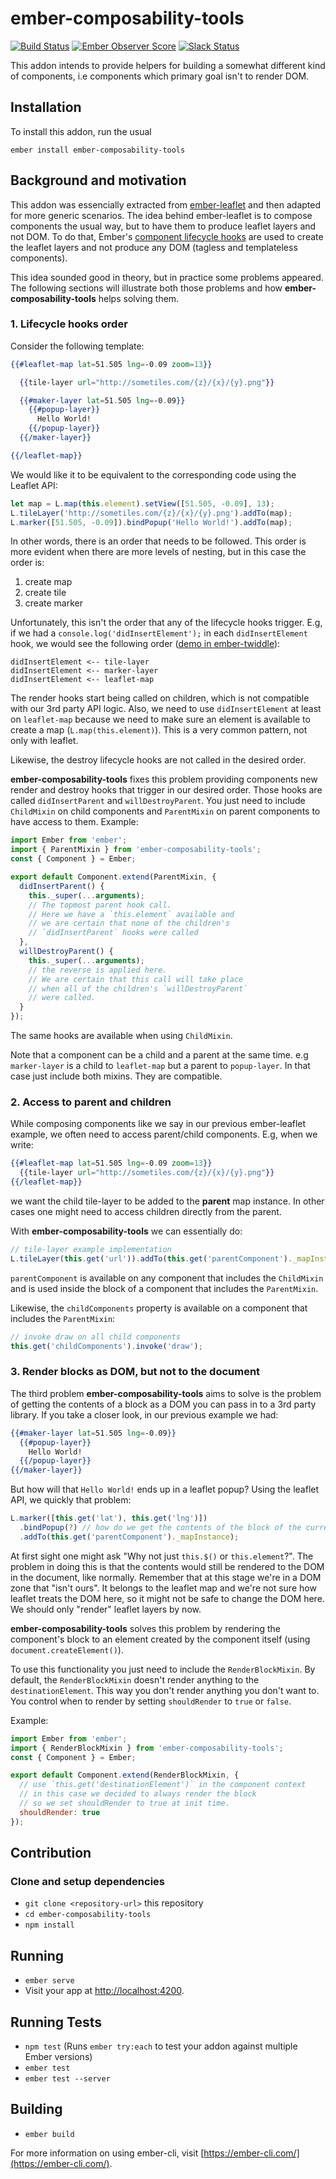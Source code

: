 # ember-composability-tools

[![Build Status](https://travis-ci.org/miguelcobain/ember-composability-tools.svg)](https://travis-ci.org/miguelcobain/ember-composability-tools) [![Ember Observer Score](http://emberobserver.com/badges/ember-composability-tools.svg)](http://emberobserver.com/addons/ember-composability-tools) [![Slack Status](https://ember-community-slackin.herokuapp.com/badge.svg)](https://ember-community-slackin.herokuapp.com/)

This addon intends to provide helpers for building a somewhat different kind of components, i.e components which primary goal isn't to render DOM.

## Installation

To install this addon, run the usual
```
ember install ember-composability-tools
```

## Background and motivation

This addon was essencially extracted from [ember-leaflet](https://github.com/miguelcobain/ember-leaflet) and then adapted for more generic scenarios. The idea behind ember-leaflet is to compose components the usual way, but to have them to produce leaflet layers and not DOM. To do that, Ember's [component lifecycle hooks](https://guides.emberjs.com/v2.8.0/components/the-component-lifecycle/) are used to create the leaflet layers and not produce any DOM (tagless and templateless components).

This idea sounded good in theory, but in practice some problems appeared. The following sections will illustrate both those problems and how **ember-composability-tools** helps solving them.

### 1. Lifecycle hooks order

Consider the following template:

```hbs
{{#leaflet-map lat=51.505 lng=-0.09 zoom=13}}

  {{tile-layer url="http://sometiles.com/{z}/{x}/{y}.png"}}

  {{#maker-layer lat=51.505 lng=-0.09}}
    {{#popup-layer}}
      Hello World!
    {{/popup-layer}}
  {{/maker-layer}}

{{/leaflet-map}}
```

We would like it to be equivalent to the corresponding code using the Leaflet API:

```js
let map = L.map(this.element).setView([51.505, -0.09], 13);
L.tileLayer('http://sometiles.com/{z}/{x}/{y}.png').addTo(map);
L.marker([51.505, -0.09]).bindPopup('Hello World!').addTo(map);
```

In other words, there is an order that needs to be followed. This order is more evident when there are more levels of nesting, but in this case the order is:

1. create map
2. create tile
3. create marker

Unfortunately, this isn't the order that any of the lifecycle hooks trigger. E.g, if we had a `console.log('didInsertElement');` in each `didInsertElement` hook, we would see the following order ([demo in ember-twiddle](https://ember-twiddle.com/d1606d4fffecfdeb3257c6effa06cad8?openFiles=templates.application.hbs%2C)):

```
didInsertElement <-- tile-layer
didInsertElement <-- marker-layer
didInsertElement <-- leaflet-map
```

The render hooks start being called on children, which is not compatible with our 3rd party API logic.
Also, we need to use `didInsertElement` at least on `leaflet-map` because we need to make sure an element is available to create a map (`L.map(this.element)`). This is a very common pattern, not only with leaflet.

Likewise, the destroy lifecycle hooks are not called in the desired order.

**ember-composability-tools** fixes this problem providing components new render and destroy hooks that trigger in our desired order. Those hooks are called `didInsertParent` and `willDestroyParent`. You just need to include `ChildMixin` on child components and `ParentMixin` on parent components to have access to them. Example:

```js
import Ember from 'ember';
import { ParentMixin } from 'ember-composability-tools';
const { Component } = Ember;

export default Component.extend(ParentMixin, {
  didInsertParent() {
    this._super(...arguments);
    // The topmost parent hook call.
    // Here we have a `this.element` available and
    // we are certain that none of the children's
    // `didInsertParent` hooks were called
  },
  willDestroyParent() {
    this._super(...arguments);
    // the reverse is applied here.
    // We are certain that this call will take place
    // when all of the children's `willDestroyParent`
    // were called.
  }
});
```

The same hooks are available when using `ChildMixin`.

Note that a component can be a child and a parent at the same time. e.g `marker-layer` is a child to `leaflet-map` but a parent to `popup-layer`. In that case just include both mixins. They are compatible.

### 2. Access to parent and children

While composing components like we say in our previous ember-leaflet example, we often need to access parent/child components. E.g, when we write:

```hbs
{{#leaflet-map lat=51.505 lng=-0.09 zoom=13}}
  {{tile-layer url="http://sometiles.com/{z}/{x}/{y}.png"}}
{{/leaflet-map}}
```

we want the child tile-layer to be added to the **parent** map instance. In other cases one might need to access children directly from the parent.

With **ember-composability-tools** we can essentially do:

```js
// tile-layer example implementation
L.tileLayer(this.get('url')).addTo(this.get('parentComponent')._mapInstance);
```

`parentComponent` is available on any component that includes the `ChildMixin` and is used inside the block of a component that includes the `ParentMixin`.

Likewise, the `childComponents` property is available on a component that includes the `ParentMixin`:

```js
// invoke draw on all child components
this.get('childComponents').invoke('draw');
```

### 3. Render blocks as DOM, but not to the document

The third problem **ember-composability-tools** aims to solve is the problem of getting the  contents of a block as a DOM you can pass in to a 3rd party library.
If you take a closer look, in our previous example we had:

```hbs
{{#maker-layer lat=51.505 lng=-0.09}}
  {{#popup-layer}}
    Hello World!
  {{/popup-layer}}
{{/maker-layer}}
```

But how will that `Hello World!` ends up in a leaflet popup? Using the leaflet API, we quickly that problem:

```js
L.marker([this.get('lat'), this.get('lng')])
  .bindPopup(?) // how do we get the contents of the block of the current component?
  .addTo(this.get('parentComponent')._mapInstance);
```

At first sight one might ask "Why not just `this.$()` or `this.element`?". The problem in doing this is that the contents would still be rendered to the DOM in the document, like normally. Remember that at this stage we're in a DOM zone that "isn't ours". It belongs to the leaflet map and we're not sure how leaflet treats the DOM here, so it might not be safe to change the DOM here. We should only "render" leaflet layers by now.

**ember-composability-tools** solves this problem by rendering the component's block to an element created by the component itself (using `document.createElement()`).

To use this functionality you just need to include the `RenderBlockMixin`. By default, the `RenderBlockMixin` doesn't render anything to the `destinationElement`. This way you don't render anything you don't want to. You control when to render by setting `shouldRender` to `true` or `false`.

Example:

```js
import Ember from 'ember';
import { RenderBlockMixin } from 'ember-composability-tools';
const { Component } = Ember;

export default Component.extend(RenderBlockMixin, {
  // use `this.get('destinationElement')` in the component context
  // in this case we decided to always render the block
  // so we set shouldRender to true at init time.
  shouldRender: true
});
```

## Contribution

### Clone and setup dependencies

* `git clone <repository-url>` this repository
* `cd ember-composability-tools`
* `npm install`

## Running

* `ember serve`
* Visit your app at [http://localhost:4200](http://localhost:4200).

## Running Tests

* `npm test` (Runs `ember try:each` to test your addon against multiple Ember versions)
* `ember test`
* `ember test --server`

## Building

* `ember build`

For more information on using ember-cli, visit [https://ember-cli.com/](https://ember-cli.com/).
